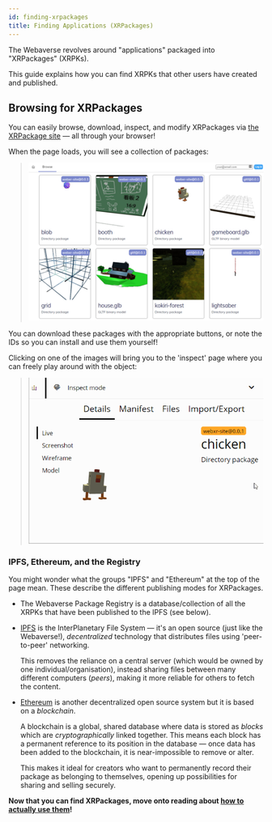 ```yaml
---
id: finding-xrpackages
title: Finding Applications (XRPackages)
---
```


The Webaverse revolves around "applications" packaged into "XRPackages" (XRPKs).

This guide explains how you can find XRPKs that other users have created and published.

## Browsing for XRPackages

You can easily browse, download, inspect, and modify XRPackages via <a href="https://xrpackage.org/browse.html" target="_blank" rel="noopener noreferrer">the XRPackage site</a> &mdash; all through your browser!

When the page loads, you will see a collection of packages:

> ![XRPackage Browse page](/img/xrpackage-browse.png)

You can download these packages with the appropriate buttons, or note the IDs so you can install and use them yourself!

Clicking on one of the images will bring you to the 'inspect' page where you can freely play around with the object:

> ![XRPackage 'chicken' inspection](/img/chicken-inspect.gif)

### IPFS, Ethereum, and the Registry

You might wonder what the groups "IPFS" and "Ethereum" at the top of the page mean. These describe the different publishing modes for XRPackages.

- The Webaverse Package Registry is a database/collection of all the XRPKs that have been published to the IPFS (see below).

- <a href="https://ipfs.io/" target="_blank" rel="noopener noreferrer">IPFS</a> is the InterPlanetary File System &mdash; it's an open source (just like the Webaverse!), _decentralized_ technology that distributes files using 'peer-to-peer' networking.

  This removes the reliance on a central server (which would be owned by one individual/organisation), instead sharing files between many different computers (_peers_), making it more reliable for others to fetch the content.

- <a href="https://ethereum.org/" target="_blank" rel="noopener noreferrer">Ethereum</a> is another decentralized open source system but it is based on a _blockchain_.

  A blockchain is a global, shared database where data is stored as _blocks_ which are _cryptographically_ linked together. This means each block has a permanent reference to its position in the database &mdash; once data has been added to the blockchain, it is near-impossible to remove or alter.

  This makes it ideal for creators who want to permanently record their package as belonging to themselves, opening up possibilities for sharing and selling securely.

**Now that you can find XRPackages, move onto reading about [how to actually use them](./2-using-xrpackages.md)!**
